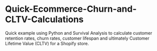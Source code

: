 # Quick-Ecommerce-Churn-and-CLTV-Calculations

Quick example using Python and Survival Analysis to calculate customer retention rates, churn rates, customer lifespan and ultimately Customer Lifetime Value (CLTV) for a Shopify store. 
